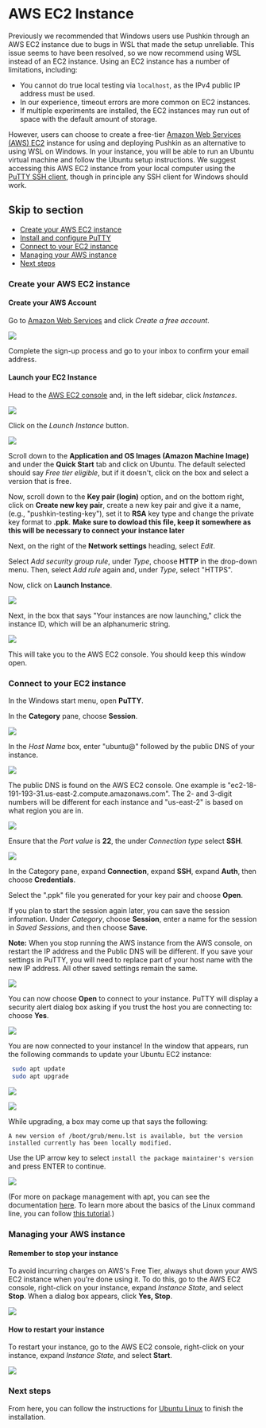 # AWS EC2 Instance

Previously we recommended that Windows users use Pushkin through an AWS EC2 instance due to bugs in WSL that made the setup unreliable. This issue seems to have been resolved, so we now recommend using WSL instead of an EC2 instance. Using an EC2 instance has a number of limitations, including:

- You cannot do true local testing via `localhost`, as the IPv4 public IP address must be used.
- In our experience, timeout errors are more common on EC2 instances.
- If multiple experiments are installed, the EC2 instances may run out of space with the default amount of storage.

However, users can choose to create a free-tier [Amazon Web Services \(AWS\) EC2](https://aws.amazon.com/ec2/) instance for using and deploying Pushkin as an alternative to using WSL on Windows. In your instance, you will be able to run an Ubuntu virtual machine and follow the Ubuntu setup instructions. We suggest accessing this AWS EC2 instance from your local computer using the [PuTTY SSH client](https://www.chiark.greenend.org.uk/~sgtatham/putty/), though in principle any SSH client for Windows should work.

## Skip to section

* [Create your AWS EC2 instance](ec2-install.md#create-your-aws-ec2-instance)
* [Install and configure PuTTY](ec2-install.md#install-and-configure-putty) 
* [Connect to your EC2 instance](ec2-install.md#connect-to-your-ec2-instance)
* [Managing your AWS instance](ec2-install.md#managing-your-aws-instance)
* [Next steps](ec2-install.md#next-steps)

### Create your AWS EC2 instance

#### Create your AWS Account

Go to [Amazon Web Services](https://aws.amazon.com/free/) and click _Create a free account_.

![](../../.gitbook/assets/1%20%281%29.gif)

Complete the sign-up process and go to your inbox to confirm your email address.

#### Launch your EC2 Instance

Head to the [AWS EC2 console](https://console.aws.amazon.com/ec2/v2/home) and, in the left sidebar, click _Instances_.

![](../../.gitbook/assets/2%20%281%29.gif)

Click on the _Launch Instance_ button. 

![](../../.gitbook/assets/3%20%281%29.gif)

Scroll down to the **Application and OS Images (Amazon Machine Image)** and under the **Quick Start** tab and click on Ubuntu. The default selected should say _Free tier eligible_, but if it doesn't, click on the box and select a version that is free. 

Now, scroll down to the **Key pair (login)** option, and on the bottom right, click on **Create new key pair**, create a new key pair and give it a name, \(e.g., "pushkin-testing-key"\), set it to **RSA** key type and change the private key format to **.ppk**. **Make sure to dowload this file, keep it somewhere as this will be necessary to connect your instance later**


Next, on the right of the **Network settings** heading, select _Edit_.

Select _Add security group rule_, under _Type_, choose **HTTP** in the drop-down menu. Then, select _Add rule_ again and, under _Type_, select "HTTPS". 

Now, click on **Launch Instance**.

![](../../.gitbook/assets/9%20%281%29.gif)

Next, in the box that says "Your instances are now launching," click the instance ID, which will be an alphanumeric string.

![](../../.gitbook/assets/10%20%281%29.gif)

This will take you to the AWS EC2 console. You should keep this window open.

### Connect to your EC2 instance

In the Windows start menu, open **PuTTY**.

In the **Category** pane, choose **Session**.

![](../../.gitbook/assets/16%20%281%29.gif)

In the _Host Name_ box, enter "ubuntu@" followed by the public DNS of your instance.

![](../../.gitbook/assets/17%20%281%29.gif)

The public DNS is found on the AWS EC2 console. One example is "ec2-18-191-193-31.us-east-2.compute.amazonaws.com". The 2- and 3-digit numbers will be different for each instance and "us-east-2" is based on what region you are in.

![](../../.gitbook/assets/13%20%281%29.gif)

Ensure that the _Port value_ is **22**, the under _Connection type_ select **SSH**.

![](../../.gitbook/assets/18%20%281%29.gif)

In the Category pane, expand **Connection**, expand **SSH**, expand **Auth**, then choose **Credentials**.


Select the ".ppk" file you generated for your key pair and choose **Open**.



If you plan to start the session again later, you can save the session information. Under _Category_, choose **Session**, enter a name for the session in _Saved Sessions_, and then choose **Save**.

**Note:** When you stop running the AWS instance from the AWS console, on restart the IP address and the Public DNS will be different. If you save your settings in PuTTY, you will need to replace part of your host name with the new IP address. All other saved settings remain the same.

![](../../.gitbook/assets/21%20%281%29.gif)

You can now choose **Open** to connect to your instance. PuTTY will display a security alert dialog box asking if you trust the host you are connecting to: choose **Yes**.

![](../../.gitbook/assets/22%20%281%29.gif)

You are now connected to your instance! In the window that appears, run the following commands to update your Ubuntu EC2 instance:

```bash
 sudo apt update
 sudo apt upgrade
```

![](../../.gitbook/assets/34.gif)

![](../../.gitbook/assets/35.gif)

While upgrading, a box may come up that says the following:

```text
A new version of /boot/grub/menu.lst is available, but the version installed currently has been locally modified.
```

Use the UP arrow key to select `install the package maintainer's version` and press ENTER to continue.

![](../../.gitbook/assets/30.gif)

\(For more on package management with apt, you can see the documentation [here](https://ubuntu.com/server/docs/package-management). To learn more about the basics of the Linux command line, you can follow [this tutorial](https://ubuntu.com/tutorials/command-line-for-beginners#1-overview).\)

### Managing your AWS instance

#### Remember to stop your instance

To avoid incurring charges on AWS's Free Tier, always shut down your AWS EC2 instance when you're done using it. To do this, go to the AWS EC2 console, right-click on your instance, expand _Instance State_, and select **Stop**. When a dialog box appears, click **Yes, Stop**.

![](../../.gitbook/assets/33.gif)

#### How to restart your instance

To restart your instance, go to the AWS EC2 console, right-click on your instance, expand _Instance State_, and select **Start**.

![](../../.gitbook/assets/32.gif)

### Next steps

From here, you can follow the instructions for [Ubuntu Linux](ubuntu-install.md) to finish the installation.

